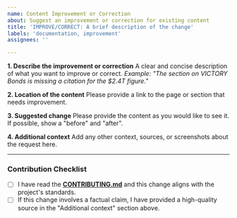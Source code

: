 ```yaml
---
name: Content Improvement or Correction
about: Suggest an improvement or correction for existing content
title: 'IMPROVE/CORRECT: A brief description of the change'
labels: 'documentation, improvement'
assignees: ''

---
```


**1. Describe the improvement or correction**
A clear and concise description of what you want to improve or correct.
*Example: "The section on VICTORY Bonds is missing a citation for the $2.4T figure."*

**2. Location of the content**
Please provide a link to the page or section that needs improvement.

**3. Suggested change**
Please provide the content as you would like to see it. If possible, show a "before" and "after".

**4. Additional context**
Add any other context, sources, or screenshots about the request here.

---

### Contribution Checklist
- [ ] I have read the [**CONTRIBUTING.md**](../CONTRIBUTING.md) and this change aligns with the project's standards.
- [ ] If this change involves a factual claim, I have provided a high-quality source in the "Additional context" section above.
